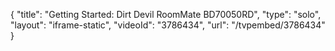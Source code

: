 {
    "title": "Getting Started: Dirt Devil RoomMate BD70050RD",
    "type": "solo",
    "layout": "iframe-static",
    "videoId": "3786434",
    "url": "\/tvpembed\/3786434"
}
